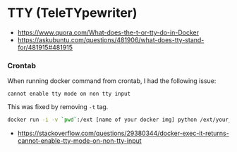 # TTY (TeleTYpewriter)

- https://www.quora.com/What-does-the-t-or-tty-do-in-Docker
- https://askubuntu.com/questions/481906/what-does-tty-stand-for/481915#481915


### Crontab 

When running docker command from crontab, I had the following issue: 

```
cannot enable tty mode on non tty input
```

This was fixed by removing `-t` tag. 

```sh
docker run -i -v `pwd`:/ext [name of your docker img] python /ext/your_python_file.py 
``` 

- https://stackoverflow.com/questions/29380344/docker-exec-it-returns-cannot-enable-tty-mode-on-non-tty-input
